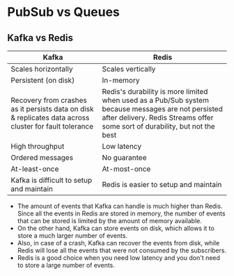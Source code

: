 # PubSub vs Queues

## Kafka vs Redis
| Kafka                                                                                                  | Redis                                                                                                                                                                             |
| ------------------------------------------------------------------------------------------------------ | --------------------------------------------------------------------------------------------------------------------------------------------------------------------------------- |
| Scales horizontally                                                                                    | Scales vertically                                                                                                                                                                 |
| Persistent (on disk)                                                                                   | In-memory                                                                                                                                                                         |
| Recovery from crashes as it persists data on disk & replicates data across cluster for fault tolerance | Redis's durability is more limited when used as a Pub/Sub system because messages are not persisted after delivery. Redis Streams offer some sort of durability, but not the best |
| High throughput                                                                                        | Low latency                                                                                                                                                                       |
| Ordered messages                                                                                       | No guarantee                                                                                                                                                                      |
| At-least-once                                                                                          | At-most-once                                                                                                                                                                      |
| Kafka is difficult to setup and maintain                                                               | Redis is easier to setup and maintain                                                                                                                                             |

* The amount of events that Kafka can handle is much higher than Redis. Since all the events in Redis are stored in memory, the number of events that can be stored is limited by the amount of memory available.
* On the other hand, Kafka can store events on disk, which allows it to store a much larger number of events.
* Also, in case of a crash, Kafka can recover the events from disk, while Redis will lose all the events that were not consumed by the subscribers.
* Redis is a good choice when you need low latency and you don't need to store a large number of events.